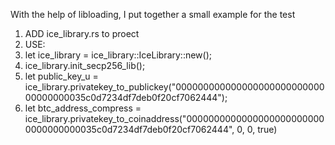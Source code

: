 With the help of libloading, I put together a small example for the test

1. ADD ice_library.rs to proect
2. USE:
3. let ice_library = ice_library::IceLibrary::new();
4. ice_library.init_secp256_lib();
5. let public_key_u = ice_library.privatekey_to_publickey("00000000000000000000000000000000000035c0d7234df7deb0f20cf7062444");
6. let btc_address_compress = ice_library.privatekey_to_coinaddress("00000000000000000000000000000000000035c0d7234df7deb0f20cf7062444", 0, 0, true)
